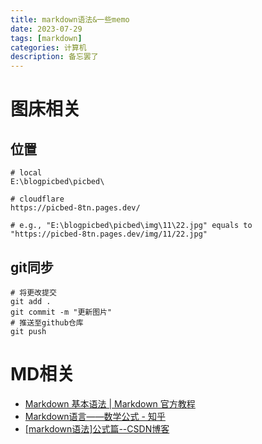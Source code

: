 ```yaml
---
title: markdown语法&一些memo
date: 2023-07-29
tags: [markdown]
categories: 计算机
description: 备忘罢了
---
```

# 图床相关

## 位置
``` 
# local
E:\blogpicbed\picbed\

# cloudflare
https://picbed-8tn.pages.dev/

# e.g., "E:\blogpicbed\picbed\img\11\22.jpg" equals to "https://picbed-8tn.pages.dev/img/11/22.jpg"
```

## git同步
``` shell
# 将更改提交
git add .
git commit -m "更新图片"
# 推送至github仓库
git push
```

# MD相关

- [Markdown 基本语法 | Markdown 官方教程](https://markdown.com.cn/basic-syntax/)
- [Markdown语言——数学公式 - 知乎](https://zhuanlan.zhihu.com/p/138532124)
- [[markdown语法]公式篇--CSDN博客](https://blog.csdn.net/m0_37769093/article/details/107732606)